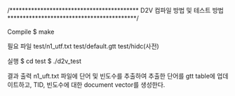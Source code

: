 /******************************************
      D2V 컴파일 방법 및 테스트 방법
******************************************/

Compile
$ make

필요 파일
<prev>
test/n1_utf.txt
test/default.gtt
test/hidc(사전)
</prev>

실행
<prev>
$ cd test
$ ./d2v_test
</prev>

결과 출력
<prev>
n1_uft.txt 파일에 단어 및 빈도수를 추출하여
추출한 단어를 gtt table에 업데이트하고,
TID, 빈도수에 대한 document vector를 생성한다.
</prev>



